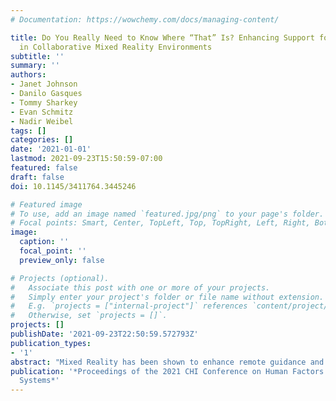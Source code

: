 ```yaml
---
# Documentation: https://wowchemy.com/docs/managing-content/

title: Do You Really Need to Know Where “That” Is? Enhancing Support for Referencing
  in Collaborative Mixed Reality Environments
subtitle: ''
summary: ''
authors:
- Janet Johnson
- Danilo Gasques
- Tommy Sharkey
- Evan Schmitz
- Nadir Weibel
tags: []
categories: []
date: '2021-01-01'
lastmod: 2021-09-23T15:50:59-07:00
featured: false
draft: false
doi: 10.1145/3411764.3445246

# Featured image
# To use, add an image named `featured.jpg/png` to your page's folder.
# Focal points: Smart, Center, TopLeft, Top, TopRight, Left, Right, BottomLeft, Bottom, BottomRight.
image:
  caption: ''
  focal_point: ''
  preview_only: false

# Projects (optional).
#   Associate this post with one or more of your projects.
#   Simply enter your project's folder or file name without extension.
#   E.g. `projects = ["internal-project"]` references `content/project/deep-learning/index.md`.
#   Otherwise, set `projects = []`.
projects: []
publishDate: '2021-09-23T22:50:59.572793Z'
publication_types:
- '1'
abstract: "Mixed Reality has been shown to enhance remote guidance and is especially well-suited for physical tasks. Conversations during these tasks are heavily anchored around task objects and their spatial relationships in the real world, making referencing - the ability to refer to an object in a way that is understood by others - a crucial process that warrants explicit support in collaborative Mixed Reality systems. This paper presents a 2x2 mixed factorial experiment that explores the effects of providing spatial information and system-generated guidance to task objects. It also investigates the effects of such guidance on the remote collaborator's need for spatial information. Our results show that guidance increases performance and communication efficiency while reducing the need for spatial information, especially in unfamiliar environments. Our results also demonstrate a reduced need for remote experts to be in immersive environments, making guidance more scalable, and expertise more accessible."
publication: '*Proceedings of the 2021 CHI Conference on Human Factors in Computing
  Systems*'
---
```

